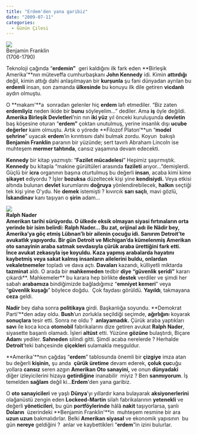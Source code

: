 ```yaml
---
title: "Erdem'den yana garibiz"
date: "2009-07-11"
categories: 
  - Günün Çilesi
---
```


![](/uploads/image/Benj.jpg)  
Benjamin Franklin  
(1706-1790)

Teknoloji çağında “**erdemin”**  geri kaldığını ilk fark eden **Birleşik Amerika'**nın müteveffa cumhurbaşkanı **John Kennedy** idi. Kimin **attırdığı** değil, kimin attığı dahi anlaşılmayan bir **kurşunla** şu fani dünyadan ayrılan bu **erdemli** insan, son zamanda **ülkesinde** bu konuyu ilk dile getiren **vicdanlı** aydın olmuştu.

O **makam'**a  sonradan gelenler hiç **erdem** lafı etmediler. “Biz zaten **erdemliyiz** neden ikide bir **bunu** söyleyelim…” dediler. Ama **iş** öyle değildi. **Amerika Birleşik Devletleri**’nin nın **iki yüz** yıl önceki kuruluşunda **devletin** baş köşesine oturan “**erdem”** çoktan unutulmuş, yerine insanlık dışı **ucube değerler** kaim olmuştu. Artık o yörede **Filozof Platon’**un “**model şehrine**” uyacak **erdem**’in kırıntısını dahi bulmak zordu. Koyun  bakışlı **Benjamin Franklin** paranın bir yüzünde; sert tavırlı Abraham Lincoln ise muhteşem **mermer tahtında**, cansız yaşamına devam edecekti.

**Kennedy** bir kitap yazmıştı: “**Fazilet mücadelesi**” Hepimiz şaşırmıştık. **Kennedy** bu kitapla “makine gürültüleri arasında **fazileti** arıyor…”demişlerdi. Güçlü bir **icra** organının başına oturtulmuş bu değerli **insan**, acaba kimi kime **şikayet** ediyordu ? İşler **bozuksa** düzeltecek kişi yine **kendisiydi.** Veya etkisi altında bulunan **devlet** kurumlarını **doğruya** yönlendirebilecek, **halkın** seçtiği tek kişi yine O'ydu. Ne **demek** istemişti ? kıvırcık **sarı saçlı**, mavi gözlü, **İskandinav** kanı taşıyan o **şirin** adam…

**![](/uploads/image/nader_0226.jpg)  
**Ralph Nader  
**Amerikan** tarihi sürüyordu. O ülkede eksik olmayan **siyasi fırtınaların** orta yerinde bir isim belirdi: **Ralph Nader**… Bu zat, orijinal adı ile **Nâdir bey**, Amerika’ya göç etmiş **Lübnan**’lı bir ailenin çocuğu idi. Sanırım **Detroit**’te avukatlık yapıyordu. Bir gün **Detroit** ve **Michigan**’da kümelenmiş **Amerikan oto sanayinin** araba satmak sevdasıyla **çürük araba** ürettiğini fark etti. İnce **avukat** zekasıyla işe koyuldu. Kaza yapmış arabalarda **hayatını** kaybetmiş veya **sakat** kalmış insanların **ailelerini** buldu, onlardan v**ekaletnemeler** topladı ve dava açtı. **Davaları** kazandı, külliyetli miktarda **tazminat** aldı. O arada bir **mahkemeden** tedbir **diye “güvenlik şeridi”** kararı çıkardı**. Mahkemeler** bu karara hep birlikte **destek** verdiler ve şimdi her sabah **arabamıza** bindiğimizde bağladığımız “**emniyet kemeri**” veya “**güvenlik kuşağı**” böylece doğdu.  Çok faydası görüldü. **Yayıldı**, takmayana **ceza** geldi.

**Nadir** bey daha sonra **politikaya** girdi. Başkanlığa soyundu. **Demokrat Parti’**den aday oldu. **Bush**’un zorlukla seçildiği seçimde, **ağırlığın**ı koyarak **sonuçlara** tesir etti. Sonra ne oldu ?  **anlayamadık.** Çürük araba yaptıkları **savı** ile koca koca **otomobil** fabrikalarını dize getiren avukat **Ralph Nader**, siyasette başarılı olamadı. İşleri **altüst** etti. Yüzüne **gözüne** bulaştırdı, Biçare **Adam**ı yediler. **Sahneden** silindi gitti. Şimdi acaba nerelerde ? Herhalde **Detroit**’teki bahçesinde **çiçekleri** sulamakla meşguldur.

**Amerika'**nın çağdaş “**erdem**” tablosunda önemli bir **çizgiye** imza atan bu değerli **kişinin,** şu anda  **çürük üretime** devam ederek, **çoluk çuc**uğu yollara **cansız** seren azgın **Amerikan Oto sanayini,** ve onun **dünyadaki** diğer izleyicilerini hizaya **getirdiğine** inanabilir  miyiz ? Ben **sanmıyorum**. İş temelden **sağlam** değil ki…**Erdem**'den yana garibiz.

O **oto sanayicileri** ve yaşlı **Dünya**’yı yıllardır kana bulayarak **aksiyonerlerini** olağanüstü zengin eden **Lockeed-Martin** silah fabrikalarının **yetenekli** ve değerli **yöneticileri**, bu gün **portföylerinde** hâlâ **nakit** taşıyorlarsa, şanlı **Doların**  üzerindeki **Benjamin Franklin'**in  muhteşem resmine bir ara **uzun uzun** bakmalıdırlar. Belki **Amerikan siyasal** ve ekonomik yapısının  bu gün **nereye** geldiğini ?  anlar ve kaybettikleri “**erdem**”in izini bulurlar.
